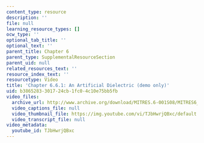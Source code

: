```yaml
---
content_type: resource
description: ''
file: null
learning_resource_types: []
ocw_type: ''
optional_tab_title: ''
optional_text: ''
parent_title: Chapter 6
parent_type: SupplementalResourceSection
parent_uid: null
related_resources_text: ''
resource_index_text: ''
resourcetype: Video
title: 'Chapter 6.6.1: An Artificial Dielectric (demo only)'
uid: b3865283-3017-24cb-1fc0-4c10e75bb5fb
video_files:
  archive_url: http://www.archive.org/download/MITRES.6-001S08/MITRES6_001S08_6-6-1_demo_220k.mp4
  video_captions_file: null
  video_thumbnail_file: https://img.youtube.com/vi/TJbHwrjQBxc/default.jpg
  video_transcript_file: null
video_metadata:
  youtube_id: TJbHwrjQBxc
---
```

